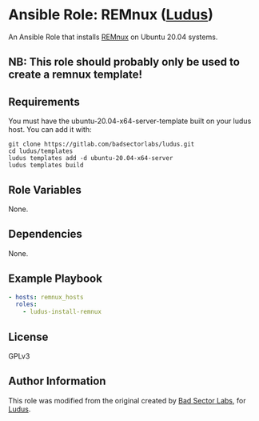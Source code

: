 # Ansible Role: REMnux ([Ludus](https://ludus.cloud))

An Ansible Role that installs [REMnux](https://remnux.org/) on Ubuntu 20.04 systems.

## NB: This role should probably only be used to create a remnux template!

## Requirements

You must have the ubuntu-20.04-x64-server-template built on your ludus host. You can add it with:

```
git clone https://gitlab.com/badsectorlabs/ludus.git
cd ludus/templates
ludus templates add -d ubuntu-20.04-x64-server
ludus templates build
```

## Role Variables

None.

## Dependencies

None.

## Example Playbook

```yaml
- hosts: remnux_hosts
  roles:
    - ludus-install-remnux
```

## License

GPLv3

## Author Information

This role was modified from the original created by [Bad Sector Labs](https://github.com/badsectorlabs), for [Ludus](https://ludus.cloud/).
